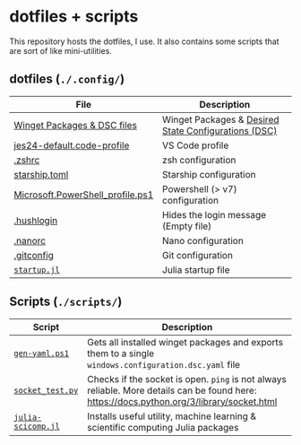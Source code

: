 # dotfiles + scripts
This repository hosts the dotfiles, I use. It also contains some scripts that are sort of like mini-utilities.

## dotfiles (`./.config/`)
| File | Description |
| ---- | ----------- |
| [Winget Packages & DSC files](./.config/winget/) | Winget Packages & [Desired State Configurations (DSC)](https://www.youtube.com/watch?v=9HlM0xuu01M) |
| [jes24-default.code-profile](./.config/.vscode/jes24-default.code-profile) | VS Code profile |
| [.zshrc](./.config/shell/zsh/.zshrc) | zsh configuration |
| [starship.toml](./.config/shell/starship/starship.toml) | Starship configuration |
| [Microsoft.PowerShell_profile.ps1](./.config/shell/pwsh/Microsoft.PowerShell_profile.ps1) | Powershell (> v7) configuration |
| [.hushlogin](./.config/shell/.hushlogin) | Hides the login message (Empty file)
| [.nanorc](./.config/nano/.nanorc) | Nano configuration |
| [.gitconfig](./.config/git/.gitconfig) | Git configuration |
| [`startup.jl`](./.config/julia/startup.jl) | Julia startup file |

## Scripts (`./scripts/`)

| Script | Description |
| ------ | ----------- |
| [`gen-yaml.ps1`](./scripts/gen-yaml.ps1) |   Gets all installed winget packages and exports them to a single `windows.configuration.dsc.yaml` file |
| [`socket_test.py`](./scripts/socket_test.py) | Checks if the socket is open. `ping` is not always reliable. More details can be found here: https://docs.python.org/3/library/socket.html |
| [`julia-scicomp.jl`](./scripts/julia-scicomp.jl) | Installs useful utility, machine learning & scientific computing Julia packages |
